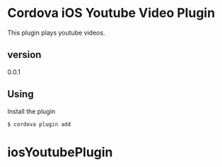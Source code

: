 # Cordova iOS Youtube Video Plugin

This plugin plays youtube videos.

## version
0.0.1

## Using

Install the plugin

    $ cordova plugin add
# iosYoutubePlugin
